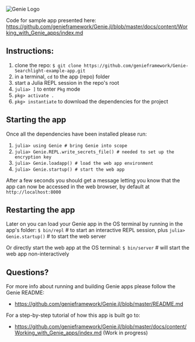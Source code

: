 ![Genie Logo](https://dl.dropboxusercontent.com/s/0dbiza50r63cvvc/genie_logo.png)

Code for sample app presented here:
https://github.com/genieframework/Genie.jl/blob/master/docs/content/Working_with_Genie_apps/index.md

## Instructions:
1. clone the repo: `$ git clone https://github.com/genieframework/Genie-Searchlight-example-app.git`
2. in a terminal, `cd` to the app (repo) folder
3. start a Julia REPL session in the repo's root
4. `julia> ]` to enter `Pkg` mode
5. `pkg> activate .`
6. `pkg> instantiate` to download the dependencies for the project

## Starting the app
Once all the dependencies have been installed please run:
1. `julia> using Genie # bring Genie into scope`
2. `julia> Genie.REPL.write_secrets_file() # needed to set up the encryption key`
3. `julia> Genie.loadapp() # load the web app environment`
4. `julia> Genie.startup() # start the web app`

After a few seconds you should get a message letting you know that the app can
now be accessed in the web browser, by default at `http://localhost:8000`

## Restarting the app
Later on you can load your Genie app in the OS terminal by running in the app's folder:
`$ bin/repl` # to start an interactive REPL session, plus
`julia> Genie.startup()` # to start the web server

Or directly start the web app at the OS terminal:
`$ bin/server` # will start the web app non-interactively

## Questions?
For more info about running and building Genie apps please follow the Genie README:
* https://github.com/genieframework/Genie.jl/blob/master/README.md

For a step-by-step tutorial of how this app is built go to:
* https://github.com/genieframework/Genie.jl/blob/master/docs/content/Working_with_Genie_apps/index.md
(Work in progress)
